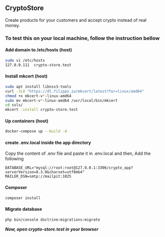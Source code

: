 ## CryptoStore

Create products for your customers and accept crypto instead of real money.

### To test this on your local machine, follow the instruction bellow

#### Add domain to /etc/hosts (host)

```bash
sudo vi /etc/hosts
127.0.0.111  crypto-store.test
```

#### Install mkcert (host)

```bash
sudo apt install libnss3-tools
curl -JLO "https://dl.filippo.io/mkcert/latest?for=linux/amd64"
chmod +x mkcert-v*-linux-amd64
sudo mv mkcert-v*-linux-amd64 /usr/local/bin/mkcert
cd ssls/
mkcert -install crypto-store.test
```

#### Up containers (host)

```bash
docker-compose up --build -d
```

#### create .env.local inside the app directory

Copy the content of .env file and paste it in .env.local and then, Add the following

```dotenv
DATABASE_URL="mysql://root:root@127.0.0.1:3306/crypto_app?serverVersion=8.3.0&charset=utf8mb4"
MAILER_DSN=smtp://mailpit:1025
```

#### Composer

```bash
composer install
```

#### Migrate database

```bash
php bin/console doctrine:migrations:migrate
```

***Now, open crypto-store.test in your browser***
